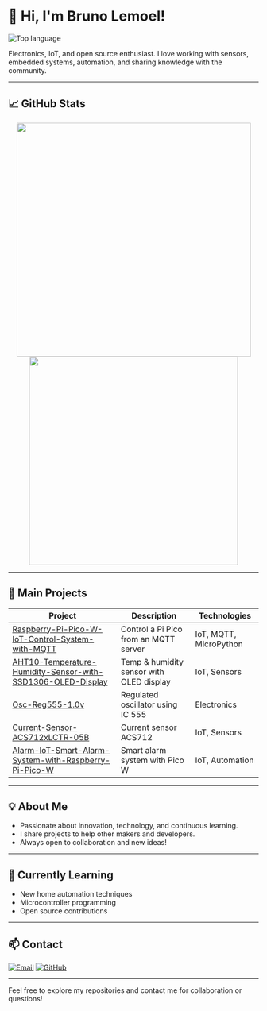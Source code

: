 # 👋 Hi, I'm Bruno Lemoel!

![Top language](https://img.shields.io/github/languages/top/BrunoLemoel/BrunoLemoel)

Electronics, IoT, and open source enthusiast. I love working with sensors, embedded systems, automation, and sharing knowledge with the community.

---

## 📈 GitHub Stats

<div align="center">

<img src="https://github-readme-stats.vercel.app/api?username=BrunoLemoel&show_icons=true&theme=radical" width="471"/>
<img src="https://github-readme-stats.vercel.app/api/top-langs/?username=BrunoLemoel&layout=compact&theme=radical" width="420"/>

</div>

---

## 🚀 Main Projects

| Project | Description | Technologies |
|---|---|---|
| [Raspberry-Pi-Pico-W-IoT-Control-System-with-MQTT](https://github.com/BrunoLemoel/Raspberry-Pi-Pico-W-IoT-Control-System-with-MQTT) | Control a Pi Pico from an MQTT server | IoT, MQTT, MicroPython |
| [AHT10-Temperature-Humidity-Sensor-with-SSD1306-OLED-Display](https://github.com/BrunoLemoel/AHT10-Temperature-Humidity-Sensor-with-SSD1306-OLED-Display) | Temp & humidity sensor with OLED display | IoT, Sensors |
| [Osc-Reg555-1.0v](https://github.com/BrunoLemoel/Osc-Reg555-1.0v) | Regulated oscillator using IC 555 | Electronics |
| [Current-Sensor-ACS712xLCTR-05B](https://github.com/BrunoLemoel/Current-Sensor-ACS712xLCTR-05B) | Current sensor ACS712 | IoT, Sensors |
| [Alarm-IoT-Smart-Alarm-System-with-Raspberry-Pi-Pico-W](https://github.com/BrunoLemoel/Alarm-IoT-Smart-Alarm-System-with-Raspberry-Pi-Pico-W) | Smart alarm system with Pico W | IoT, Automation |

---

## 💡 About Me

- Passionate about innovation, technology, and continuous learning.
- I share projects to help other makers and developers.
- Always open to collaboration and new ideas!

---

## 🌱 Currently Learning

- New home automation techniques
- Microcontroller programming
- Open source contributions

---

## 📫 Contact

[![Email](https://img.shields.io/badge/-Email-red?style=flat&logo=gmail&logoColor=white)](mailto:brunolemoel@gmail.com)
[![GitHub](https://img.shields.io/badge/-GitHub-181717?style=flat&logo=github&logoColor=white)](https://github.com/BrunoLemoel)

---

Feel free to explore my repositories and contact me for collaboration or questions!
